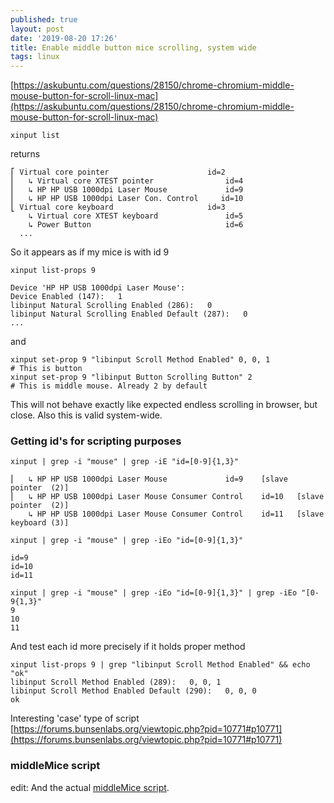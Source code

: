```yaml
---
published: true
layout: post
date: '2019-08-20 17:26'
title: Enable middle button mice scrolling, system wide
tags: linux 
---
```

[https://askubuntu.com/questions/28150/chrome-chromium-middle-mouse-button-for-scroll-linux-mac](https://askubuntu.com/questions/28150/chrome-chromium-middle-mouse-button-for-scroll-linux-mac)

    xinput list
    
returns

    ⎡ Virtual core pointer                    	id=2	
    ⎜   ↳ Virtual core XTEST pointer              	id=4	
    ⎜   ↳ HP HP USB 1000dpi Laser Mouse         	id=9	
    ⎜   ↳ HP HP USB 1000dpi Laser Con. Control     id=10
    ⎣ Virtual core keyboard                   	id=3	
        ↳ Virtual core XTEST keyboard             	id=5	
        ↳ Power Button                            	id=6	
      ...

So it appears as if my mice is with id 9

    xinput list-props 9
                                 
    Device 'HP HP USB 1000dpi Laser Mouse':
	Device Enabled (147):	1
	libinput Natural Scrolling Enabled (286):	0
	libinput Natural Scrolling Enabled Default (287):	0
    ...
    
and

    xinput set-prop 9 "libinput Scroll Method Enabled" 0, 0, 1
    # This is button
    xinput set-prop 9 "libinput Button Scrolling Button" 2
    # This is middle mouse. Already 2 by default

This will not behave exactly like expected endless scrolling in browser, but close. Also this is valid system-wide.

### Getting id's for scripting purposes

    xinput | grep -i "mouse" | grep -iE "id=[0-9]{1,3}" 
    
    ⎜   ↳ HP HP USB 1000dpi Laser Mouse           	id=9	[slave  pointer  (2)]
    ⎜   ↳ HP HP USB 1000dpi Laser Mouse Consumer Control	id=10	[slave  pointer  (2)]
        ↳ HP HP USB 1000dpi Laser Mouse Consumer Control	id=11	[slave  keyboard (3)]

    xinput | grep -i "mouse" | grep -iEo "id=[0-9]{1,3}" 
    
    id=9
    id=10
    id=11

    xinput | grep -i "mouse" | grep -iEo "id=[0-9]{1,3}" | grep -iEo "[0-9{1,3}"
    9
    10
    11
    
And test each id more precisely if it holds proper method

    xinput list-props 9 | grep "libinput Scroll Method Enabled" && echo "ok"
	libinput Scroll Method Enabled (289):	0, 0, 1
	libinput Scroll Method Enabled Default (290):	0, 0, 0
    ok

Interesting 'case' type of script  
[https://forums.bunsenlabs.org/viewtopic.php?pid=10771#p10771](https://forums.bunsenlabs.org/viewtopic.php?pid=10771#p10771)

### middleMice script

edit: And the actual [middleMice script](https://raw.githubusercontent.com/brontosaurusrex/stretchbang/master/bin/middleMice).
